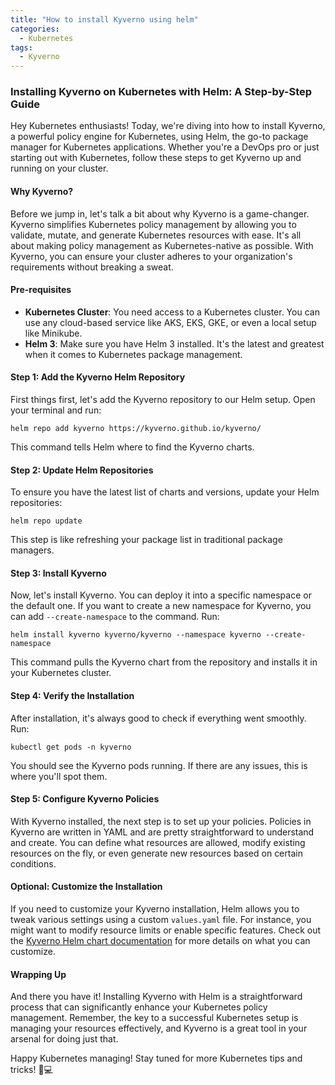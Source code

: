 ```yaml
---
title: "How to install Kyverno using helm"
categories:
  - Kubernetes
tags:
  - Kyverno
---
```



### Installing Kyverno on Kubernetes with Helm: A Step-by-Step Guide

Hey Kubernetes enthusiasts! Today, we're diving into how to install Kyverno, a powerful policy engine for Kubernetes, using Helm, the go-to package manager for Kubernetes applications. Whether you're a DevOps pro or just starting out with Kubernetes, follow these steps to get Kyverno up and running on your cluster.

#### Why Kyverno?

Before we jump in, let's talk a bit about why Kyverno is a game-changer. Kyverno simplifies Kubernetes policy management by allowing you to validate, mutate, and generate Kubernetes resources with ease. It's all about making policy management as Kubernetes-native as possible. With Kyverno, you can ensure your cluster adheres to your organization's requirements without breaking a sweat.

#### Pre-requisites

- **Kubernetes Cluster**: You need access to a Kubernetes cluster. You can use any cloud-based service like AKS, EKS, GKE, or even a local setup like Minikube.
- **Helm 3**: Make sure you have Helm 3 installed. It's the latest and greatest when it comes to Kubernetes package management.

#### Step 1: Add the Kyverno Helm Repository

First things first, let's add the Kyverno repository to our Helm setup. Open your terminal and run:

```shell
helm repo add kyverno https://kyverno.github.io/kyverno/
```

This command tells Helm where to find the Kyverno charts.

#### Step 2: Update Helm Repositories

To ensure you have the latest list of charts and versions, update your Helm repositories:

```shell
helm repo update
```

This step is like refreshing your package list in traditional package managers.

#### Step 3: Install Kyverno

Now, let's install Kyverno. You can deploy it into a specific namespace or the default one. If you want to create a new namespace for Kyverno, you can add `--create-namespace` to the command. Run:

```shell
helm install kyverno kyverno/kyverno --namespace kyverno --create-namespace
```

This command pulls the Kyverno chart from the repository and installs it in your Kubernetes cluster.

#### Step 4: Verify the Installation

After installation, it's always good to check if everything went smoothly. Run:

```shell
kubectl get pods -n kyverno
```

You should see the Kyverno pods running. If there are any issues, this is where you'll spot them.

#### Step 5: Configure Kyverno Policies

With Kyverno installed, the next step is to set up your policies. Policies in Kyverno are written in YAML and are pretty straightforward to understand and create. You can define what resources are allowed, modify existing resources on the fly, or even generate new resources based on certain conditions.

#### Optional: Customize the Installation

If you need to customize your Kyverno installation, Helm allows you to tweak various settings using a custom `values.yaml` file. For instance, you might want to modify resource limits or enable specific features. Check out the [Kyverno Helm chart documentation](https://github.com/kyverno/kyverno) for more details on what you can customize.

#### Wrapping Up

And there you have it! Installing Kyverno with Helm is a straightforward process that can significantly enhance your Kubernetes policy management. Remember, the key to a successful Kubernetes setup is managing your resources effectively, and Kyverno is a great tool in your arsenal for doing just that.

Happy Kubernetes managing! Stay tuned for more Kubernetes tips and tricks! 🚀💻
